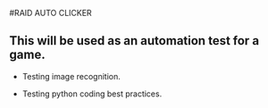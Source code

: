 #RAID AUTO CLICKER

## This will be used as an automation test for a game.

- Testing image recognition.

- Testing python coding best practices.


